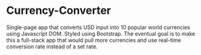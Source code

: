 # Currency-Converter
Single-page app that converts USD input into 10 popular world currencies using Javascript DOM. Styled using Bootstrap.
The eventual goal is to make this a full-stack app that would pull more currencies and use real-time conversion rate instead of a set rate.
